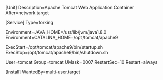 [Unit]
Description=Apache Tomcat Web Application Container
After=network.target

[Service]
Type=forking

Environment=JAVA_HOME=/usr/lib/jvm/java1.8.0
Environment=CATALINA_HOME=/opt/tomcat/apache9

ExecStart=/opt/tomcat/apache9/bin/startup.sh
ExecStop=/opt/tomcat/apache9/bin/shutdown.sh

User=tomcat
Group=tomcat
UMask=0007
RestartSec=10
Restart=always

[Install]
WantedBy=multi-user.target
